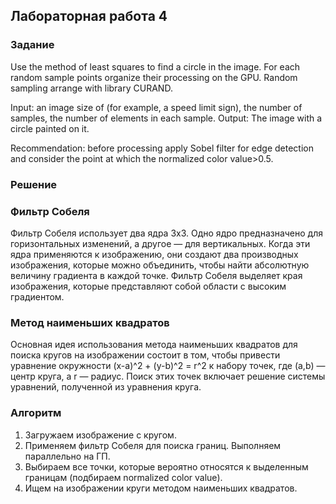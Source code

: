 ## Лабораторная работа 4
### Задание
Use the method of least squares to find a circle in the image. For each random sample points organize their processing on the GPU. Random sampling arrange with library CURAND.

Input: an image size of (for example, a speed limit sign), the number of samples, the number of elements in each sample.
Output: The image with a circle painted on it.

Recommendation: before processing apply Sobel filter for edge detection and consider the point at which the normalized color value>0.5.

### Решение
### Фильтр Собеля
Фильтр Собеля использует два ядра 3x3. Одно ядро предназначено для горизонтальных изменений, а другое — для вертикальных. Когда эти ядра применяются к изображению, они создают два производных изображения, которые можно объединить, чтобы найти абсолютную величину градиента в каждой точке. Фильтр Собеля выделяет края изображения, которые представляют собой области с высоким градиентом.

### Метод наименьших квадратов

Основная идея использования метода наименьших квадратов для поиска кругов на изображении состоит в том, чтобы привести уравнение окружности (x-a)^2 + (y-b)^2 = r^2 к набору точек, где (a,b) — центр круга, а r — радиус. Поиск этих точек включает решение системы уравнений, полученной из уравнения круга.

### Алгоритм

1) Загружаем изображение с кругом.
2) Применяем фильтр Собеля для поиска границ. Выполняем параллельно на ГП.
3) Выбираем все точки, которые вероятно относятся к выделенным границам (подбираем normalized color value).
4) Ищем на изображении круги методом наименьших квадратов.
